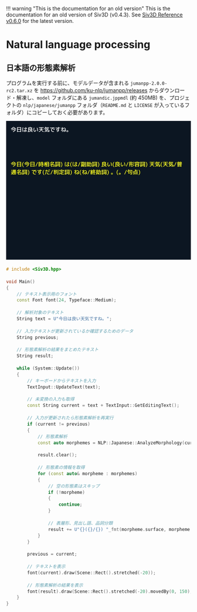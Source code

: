 
!!! warning "This is the documentation for an old version"
	This is the documentation for an old version of Siv3D (v0.4.3). See [Siv3D Reference v0.6.0](https://zenn.dev/reputeless/books/siv3d-documentation-en) for the latest version.

# Natural language processing

## 日本語の形態素解析
プログラムを実行する前に、モデルデータが含まれる `jumanpp-2.0.0-rc2.tar.xz` を https://github.com/ku-nlp/jumanpp/releases からダウンロード・解凍し、`model` フォルダにある `jumandic.jppmdl` (約 450MB) を、プロジェクトの `nlp/japanese/jumanpp` フォルダ（`README.md` と `LICENSE` が入っているフォルダ）にコピーしておく必要があります。


![](https://github.com/Siv3D/siv3d.docs.images/blob/master/reference/nlp/ja-0.gif?raw=true)
```C++
# include <Siv3D.hpp>

void Main()
{
	// テキスト表示用のフォント
	const Font font(24, Typeface::Medium);

	// 解析対象のテキスト
	String text = U"今日は良い天気ですね。";
	
	// 入力テキストが更新されているか確認するためのデータ
	String previous;

	// 形態素解析の結果をまとめたテキスト
	String result;

	while (System::Update())
	{
		// キーボードからテキストを入力
		TextInput::UpdateText(text);

		// 未変換の入力も取得
		const String current = text + TextInput::GetEditingText();

		// 入力が更新されたら形態素解析を再実行
		if (current != previous)
		{
			// 形態素解析
			const auto morphemes = NLP::Japanese::AnalyzeMorphology(current);

			result.clear();

			// 形態素の情報を取得
			for (const auto& morpheme : morphemes)
			{
				// 空の形態素はスキップ
				if (!morpheme)
				{
					continue;
				}

				// 表層形、見出し語、品詞分類
				result += U"{}({}/{}) "_fmt(morpheme.surface, morpheme.surfaceBase, morpheme.wordSubClassID ? morpheme.wordSubClass : morpheme.wordClass);
			}
		}

		previous = current;

		// テキストを表示
		font(current).draw(Scene::Rect().stretched(-20));

		// 形態素解析の結果を表示
		font(result).draw(Scene::Rect().stretched(-20).movedBy(0, 150), Palette::Yellow);
	}
}
```